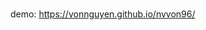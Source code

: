 # 



demo: <a href="https://vonnguyen.github.io/nvvon96/">https://vonnguyen.github.io/nvvon96/</a>
